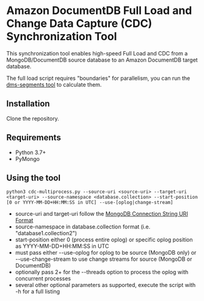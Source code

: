 # Amazon DocumentDB Full Load and Change Data Capture (CDC) Synchronization Tool
This synchronization tool enables high-speed Full Load and CDC from a MongoDB/DocumentDB source database to an Amazon DocumentDB target database.

The full load script requires "boundaries" for parallelism, you can run the [dms-segments tool](https://github.com/awslabs/amazon-documentdb-tools/tree/master/migration/dms-segments) to calculate them.

## Installation
Clone the repository.

## Requirements
* Python 3.7+
* PyMongo

## Using the tool
```
python3 cdc-multiprocess.py --source-uri <source-uri> --target-uri <target-uri> --source-namespace <database.collection> --start-position [0 or YYYY-MM-DD+HH:MM:SS in UTC] --use-[oplog|change-stream]
```

* source-uri and target-uri follow the [MongoDB Connection String URI Format](https://www.mongodb.com/docs/manual/reference/connection-string/)
* source-namespace in database.collection format (i.e. "database1.collection2")
* start-position either 0 (process entire oplog) or specific oplog position as YYYY-MM-DD+HH:MM:SS in UTC
* must pass either --use-oplog for oplog to be source (MongoDB only) or --use-change-stream to use change streams for source (MongoDB or DocumentDB)
* optionally pass 2+ for the --threads option to process the oplog with concurrent processes
* several other optional parameters as supported, execute the script with -h for a full listing
